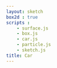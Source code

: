 ```yaml
---
layout: sketch
box2d : true
scripts : 
    - surface.js
    - box.js
    - car.js
    - particle.js
    - sketch.js
title: Car
---
```

